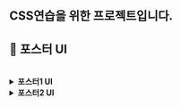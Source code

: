 ## CSS연습을 위한 프로젝트입니다.

## :yellow_heart: 포스터 UI 
<br>

<details>
  <summary><b>포스터1 UI</b></summary>
  <div markdown="1">
  <div align="center">
    <img src="https://github.com/user-attachments/assets/c6208b1d-896a-434b-a4ab-d259fd7ae45b"/>
    <img width="400" src="https://github.com/user-attachments/assets/e639041a-570b-48e1-ad47-5e9e28b1429d"/>
    <img width="200" src="https://github.com/user-attachments/assets/c9f2b5ff-5732-488a-8281-a2cc6326cc6f"/>
  </div>
  </div>
</details>
<details>
  <summary><b>포스터2 UI</b></summary>
  <div markdown="1">
  <div align="center">
    <img src="https://github.com/user-attachments/assets/c248534e-77de-4b1b-8985-8d1102d9cec7"/>
    <img width="400" src="https://github.com/user-attachments/assets/89aeb661-a839-41d5-bcbb-195812b0b214"/>
    <img width="200" src="https://github.com/user-attachments/assets/4e87a322-76fd-4f07-b697-c12762715b3f"/>
  </div>
  </div>
</details>

<br>
